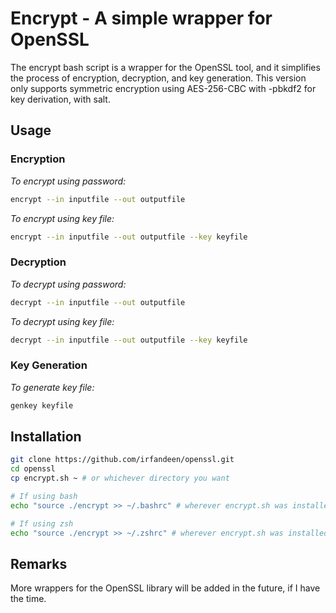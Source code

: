 # Encrypt - A simple wrapper for OpenSSL
The encrypt bash script is a wrapper for the OpenSSL tool, and it simplifies the process of encryption, decryption, and key generation.
This version only supports symmetric encryption using AES-256-CBC with -pbkdf2 for key derivation, with salt.

## Usage
### Encryption
*To encrypt using password:*
```sh
encrypt --in inputfile --out outputfile
```
*To encrypt using key file:*
```sh
encrypt --in inputfile --out outputfile --key keyfile
```

### Decryption
*To decrypt using password:*
```sh
decrypt --in inputfile --out outputfile
```
*To decrypt using key file:*
```sh
decrypt --in inputfile --out outputfile --key keyfile
```

### Key Generation
*To generate key file:*
```sh
genkey keyfile
```

## Installation

```sh
git clone https://github.com/irfandeen/openssl.git
cd openssl
cp encrypt.sh ~ # or whichever directory you want

# If using bash
echo "source ./encrypt >> ~/.bashrc" # wherever encrypt.sh was installed

# If using zsh
echo "source ./encrypt >> ~/.zshrc" # wherever encrypt.sh was installed
```

## Remarks
More wrappers for the OpenSSL library will be added in the future, if I have the time.